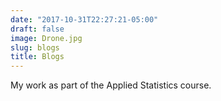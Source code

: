 ```yaml
---
date: "2017-10-31T22:27:21-05:00"
draft: false
image: Drone.jpg
slug: blogs
title: Blogs
---
```


My work as part of the Applied Statistics course.